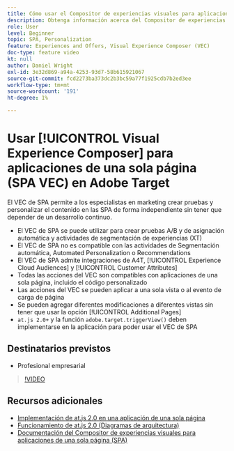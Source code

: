 ```yaml
---
title: Cómo usar el Compositor de experiencias visuales para aplicaciones de una sola página (SPA VEC)
description: Obtenga información acerca del Compositor de experiencias visuales de Adobe Target para aplicaciones de una sola página (SPA VEC). Aprenda a crear actividades con el VEC de SPA.
role: User
level: Beginner
topic: SPA, Personalization
feature: Experiences and Offers, Visual Experience Composer (VEC)
doc-type: feature video
kt: null
author: Daniel Wright
exl-id: 3e32d869-a94a-4253-93d7-58b615921067
source-git-commit: fcd2273ba373dc2b3bc59a77f1925cdb7b2ed3ee
workflow-type: tm+mt
source-wordcount: '191'
ht-degree: 1%

---
```


# Usar [!UICONTROL Visual Experience Composer] para aplicaciones de una sola página (SPA VEC) en Adobe Target

El VEC de SPA permite a los especialistas en marketing crear pruebas y personalizar el contenido en las SPA de forma independiente sin tener que depender de un desarrollo continuo.

* El VEC de SPA se puede utilizar para crear pruebas A/B y de asignación automática y actividades de segmentación de experiencias (XT)
* El VEC de SPA no es compatible con las actividades de Segmentación automática, Automated Personalization o Recommendations
* El VEC de SPA admite integraciones de A4T, [!UICONTROL Experience Cloud Audiences] y [!UICONTROL Customer Attributes]
* Todas las acciones del VEC son compatibles con aplicaciones de una sola página, incluido el código personalizado
* Las acciones del VEC se pueden aplicar a una sola vista o al evento de carga de página
* Se pueden agregar diferentes modificaciones a diferentes vistas sin tener que usar la opción [!UICONTROL Additional Pages]
* `at.js 2.0+` y la función `adobe.target.triggerView()` deben implementarse en la aplicación para poder usar el VEC de SPA

## Destinatarios previstos

* Profesional empresarial

>[!VIDEO](https://video.tv.adobe.com/v/34794?quality=12&captions=spa)


## Recursos adicionales

* [Implementación de at.js 2.0 en una aplicación de una sola página](../implementation/implement-atjs-20-in-a-single-page-application.md)
* [Funcionamiento de at.js 2.0 (Diagramas de arquitectura)](../implementation/understanding-how-atjs-20-works.md)
* [Documentación del Compositor de experiencias visuales para aplicaciones de una sola página (SPA)](https://experienceleague.adobe.com/docs/target/using/experiences/spa-visual-experience-composer.html?lang=es)
